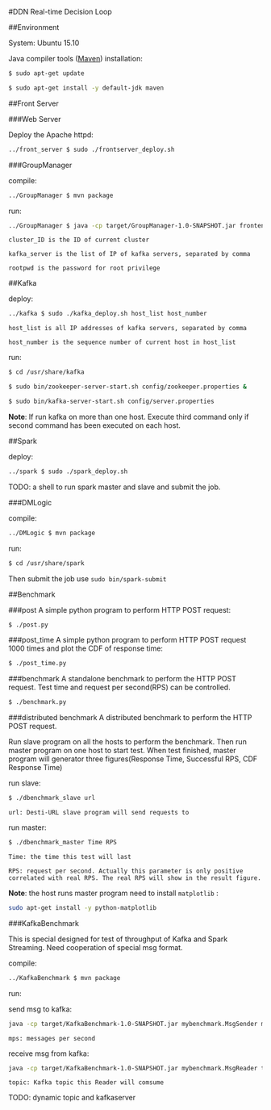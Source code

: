 #DDN Real-time Decision Loop

##Environment

System: Ubuntu 15.10

Java compiler tools ([Maven](https://maven.apache.org/)) installation:

```sh
$ sudo apt-get update
```

```sh
$ sudo apt-get install -y default-jdk maven
```


##Front Server

###Web Server

Deploy the Apache httpd:

```sh
../front_server $ sudo ./frontserver_deploy.sh
```
###GroupManager

compile:

```sh
../GroupManager $ mvn package
```

run:

```sh
../GroupManager $ java -cp target/GroupManager-1.0-SNAPSHOT.jar frontend.GroupManager <cluster_ID> <kafka_server> <config_file>
```

	cluster_ID is the ID of current cluster

	kafka_server is the list of IP of kafka servers, separated by comma

	rootpwd is the password for root privilege



##Kafka

deploy:

```sh
../kafka $ sudo ./kafka_deploy.sh host_list host_number
```

	host_list is all IP addresses of kafka servers, separated by comma
	
	host_number is the sequence number of current host in host_list

run: 

```sh
$ cd /usr/share/kafka
```

```sh
$ sudo bin/zookeeper-server-start.sh config/zookeeper.properties &
```

```sh
$ sudo bin/kafka-server-start.sh config/server.properties
```

**Note**:
If run kafka on more than one host. Execute third command only if second command has been executed on each host.

##Spark

deploy:

```sh
../spark $ sudo ./spark_deploy.sh
```

TODO: a shell to run spark master and slave and submit the job.

###DMLogic

compile:

```sh
../DMLogic $ mvn package
```

run:

```sh
$ cd /usr/share/spark
```

Then submit the job use `sudo bin/spark-submit`

##Benchmark

###post
A simple python program to perform HTTP POST request:

```sh
$ ./post.py
```

###post_time
A simple python program to perform HTTP POST request 1000 times and plot the CDF of response time:

```sh
$ ./post_time.py
```

###benchmark
A standalone benchmark to perform the HTTP POST request.
Test time and request per second(RPS) can be controlled.

```sh
$ ./benchmark.py
```

###distributed benchmark
A distributed benchmark to perform the HTTP POST request.

Run slave program on all the hosts to perform the benchmark. 
Then run master program on one host to start test.
When test finished, master program will generator three figures(Response Time, Successful RPS, CDF Response Time)


run slave:

```sh
$ ./dbenchmark_slave url
```

	url: Desti-URL slave program will send requests to

run master:

```sh
$ ./dbenchmark_master Time RPS
```

	Time: the time this test will last
	
	RPS: request per second. Actually this parameter is only positive correlated with real RPS. The real RPS will show in the result figure.

**Note**: the host runs master program need to install `matplotlib` :

```sh
sudo apt-get install -y python-matplotlib
```

###KafkaBenchmark

This is special designed for test of throughput of Kafka and Spark Streaming. Need cooperation of special msg format.

compile:

```sh
../KafkaBenchmark $ mvn package
```

run:

send msg to kafka:

```sh
java -cp target/KafkaBenchmark-1.0-SNAPSHOT.jar mybenchmark.MsgSender mps
```

	mps: messages per second

receive msg from kafka:

```sh
java -cp target/KafkaBenchmark-1.0-SNAPSHOT.jar mybenchmark.MsgReader topic
```

	topic: Kafka topic this Reader will comsume

TODO: dynamic topic and kafkaserver